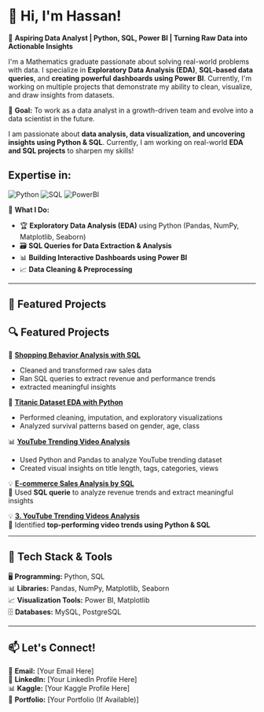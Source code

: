 # 👋 Hi, I'm Hassan!  

🎯 **Aspiring Data Analyst | Python, SQL, Power BI | Turning Raw Data into Actionable Insights**

I'm a Mathematics graduate passionate about solving real-world problems with data. I specialize in **Exploratory Data Analysis (EDA)**, **SQL-based data queries**, 
and **creating powerful dashboards using Power BI**. Currently, I'm working on multiple projects that demonstrate my ability to clean, visualize, and draw insights from datasets.

🚀 **Goal:** To work as a data analyst in a growth-driven team and evolve into a data scientist in the future.


I am passionate about **data analysis, data visualization, and uncovering insights using Python & SQL**. Currently, I am working on real-world **EDA and SQL projects** to sharpen my skills!  
## Expertise in:
![Python](https://img.shields.io/badge/Python-3776AB?style=for-the-badge&logo=python&logoColor=white)
![SQL](https://img.shields.io/badge/SQL-025E8C?style=for-the-badge&logo=postgresql&logoColor=white)
![PowerBI](https://img.shields.io/badge/PowerBI-F2C811?style=for-the-badge&logo=powerbi&logoColor=black)



📌 **What I Do:**  
- 🏆 **Exploratory Data Analysis (EDA)** using Python (Pandas, NumPy, Matplotlib, Seaborn)  
- 🗃️ **SQL Queries for Data Extraction & Analysis**  
- 📊 **Building Interactive Dashboards using Power BI**  
- 📈 **Data Cleaning & Preprocessing**  

---

## 📌 Featured Projects  
## 🔍 Featured Projects

🛒 **[Shopping Behavior Analysis with SQL ](https://github.com/Qazi-Hassan/Shopping_Behavior_Analysis-by-SQL)**
- Cleaned and transformed raw sales data
- Ran SQL queries to extract revenue and performance trends
- extracted meaningful insights

🚢 **[Titanic Dataset EDA with Python](https://github.com/Qazi-Hassan/Titanic_EDA_Project)**
- Performed cleaning, imputation, and exploratory visualizations
- Analyzed survival patterns based on gender, age, class

📊 **[YouTube Trending Video Analysis](https://github.com/Qazi-Hassan/YouTube_Trending_Analysis)**
- Used Python and Pandas to analyze YouTube trending dataset
- Created visual insights on title length, tags, categories, views






💡 **[E-commerce Sales Analysis by SQL](https://github.com/Qazi-Hassan/E-commerce_Sales_Analysis-by-SQL)**  
🔹 Used **SQL querie** to analyze revenue trends and extract meaningful insights 

💡 **[3. YouTube Trending Videos Analysis](https://github.com/Qazi-Hassan/YouTube_Trending_Analysis)**  
🔹 Identified **top-performing video trends using Python & SQL**  

---

## 🚀 Tech Stack & Tools  
🖥️ **Programming:** Python, SQL  
📊 **Libraries:** Pandas, NumPy, Matplotlib, Seaborn  
📈 **Visualization Tools:** Power BI, Matplotlib  
🗄️ **Databases:** MySQL, PostgreSQL  

---

## 📫 Let's Connect!  
📧 **Email:** [Your Email Here]  
🔗 **LinkedIn:** [Your LinkedIn Profile Here]  
📊 **Kaggle:** [Your Kaggle Profile Here]  
📂 **Portfolio:** [Your Portfolio (If Available)]  
